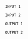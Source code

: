 ```au:input au:group=grp
INPUT 1
```

```au:input au:group=grp
INPUT 2
```

```au:output au:group=grp
OUTPUT 1
```

```au:output au:group=grp
OUTPUT 2
```
